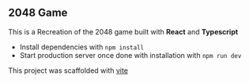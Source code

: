 
## 2048 Game

This is a Recreation of the 2048 game built with **React** and **Typescript**

- Install dependencies with ```npm install```
- Start production server once done with installation with ```npm run dev```

This project was scaffolded with [vite](https://vitejs.dev)